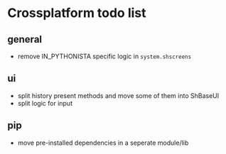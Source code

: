 # Crossplatform todo list

## general
- remove IN_PYTHONISTA specific logic in `system.shscreens`

## ui
- split history present methods and move some of them into ShBaseUI
- split logic for input

## pip
- move pre-installed dependencies in a seperate module/lib
